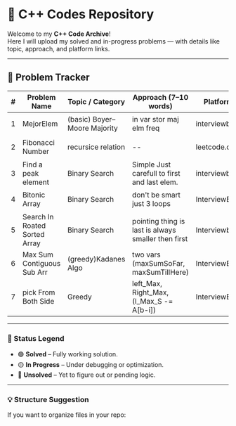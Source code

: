 # 🧠 C++ Codes Repository
Welcome to my **C++ Code Archive**!  
Here I will upload my solved and in-progress problems — with details like topic, approach, and platform links.

---

## 📘 Problem Tracker

| # | Problem Name | Topic / Category | Approach (7–10 words) | Platform | Status | Level |
|---|---------------|------------------|------------------------|------------------|---------|--------|
| 1 |MejorElem  | (basic) Boyer–Moore Majority  | in var stor maj elm freq  | interviewbit | 🟢 Solved | low |
| 2 |Fibonacci Number  | recursice relation |--  | leetcode.com  | 🟢 Solved | low |
| 3 |Find a peak element | Binary Search | Simple Just carefull to first and last elem. | interviewbit | 🟢 solved | low |
| 4 | Bitonic Array | Binary Search | don't be smart just 3 loops | InterviewBit  | 🟢 solved | low |
| 5 | Search In Roated Sorted Array | Binary Search | pointing thing is last is always smaller then first | Interviewbit |  🟢 solved | low |
| 6 | Max Sum Contiguous Sub Arr | (greedy)Kadanes Algo | two vars (maxSumSoFar, maxSumTillHere) | InterviewBit  | 🟢 solved | low |
| 7 | pick From Both Side | Greedy | left_Max, Right_Max, (l_Max_S -= A[b-i]) | InterviewBit  | 🟢 solved | Good |

---

### 🧩 Status Legend
- 🟢 **Solved** – Fully working solution.  
- 🟡 **In Progress** – Under debugging or optimization.  
- 🔴 **Unsolved** – Yet to figure out or pending logic.

---

### 💡 Structure Suggestion
If you want to organize files in your repo:
